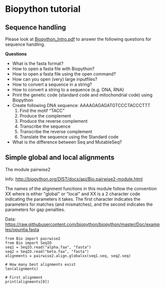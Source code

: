 # Biopython tutorial

## Sequence handling

Please look at [Biopython_Intro.pdf](../Biopython_Intro.pdf) to answer the following questions for sequence handling.

**Questions**

- What is the fasta format?
- How to open a fasta file with Biopython?
- How to open a fasta file using the open command?
- How can you open (very) large inputfiles?
- How to convert a sequence in a string?
- How to convert a string to a sequence (e.g. DNA, RNA)
- Print the genetic code (standard code and mitochondrial code) using Biopython
- Create following DNA sequence: AAAAGAGAGATGTCCCTACCCTTT
    1) Find the motif “TACC”
    2) Produce the complement
    3) Produce the reverse complement
    4) Transcribe the sequence
    5) Transcribe the reverse complement
    6) Translate the sequence using the Standard code
- What is the difference between Seq and MutableSeq?

## Simple global and local alignments

The module pairwise2 

Info: http://biopython.org/DIST/docs/api/Bio.pairwise2-module.html

The names of the alignment functions in this module follow the convention <alignment type>XX where <alignment type> is either "global" or "local" and XX is a 2 character code indicating the parameters it takes. The first character indicates the parameters for matches (and mismatches), and the second indicates the parameters for gap penalties.

Data: https://raw.githubusercontent.com/biopython/biopython/master/Doc/examples/opuntia.fasta


```
from Bio import pairwise2
from Bio import SeqIO
seq1 = SeqIO.read("alpha.faa", "fasta")
seq2 = SeqIO.read("beta.faa", "fasta")
alignments = pairwise2.align.globalxx(seq1.seq, seq2.seq)

# How many best alignments exist
len(alignments)

# First alignment
print(alignments[0])
```

